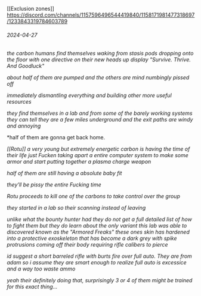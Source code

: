 [[Exclusion zones]]
https://discord.com/channels/1157596496544419840/1158171981477318697/1233843319784603789

###### 2024-04-27
*the carbon humans find themselves waking from stasis pods dropping onto the floor with one directive on their new heads up display "Survive. Thrive. And Goodluck"*

*about half of them are pumped and the others are mind numbingly pissed off*

*immediately dismantling everything and building other more useful resources*

*they find themselves in a lab and from some of the barely working systems they can tell they are a few miles underground and the exit paths are windy and annoying*

*half of them are gonna get back home.

*[[Rotu]] a very young but extremely energetic carbon is having the time of their life just Fucken taking apart a entire computer system to make some armor and start putting together a plasma charge weapon*

*half of them are still having a absolute baby fit*

*they'll be pissy the entire Fucking time*

*Rotu proceeds to kill one of the carbons to take control over the group*

*they started in a lab so their scanning instead of leaving*

*unlike what the bounty hunter had they do not get a full detailed list of how to fight them but they do learn about the only variant this lab was able to discovered known as the "Armored Freaks" these ones skin has hardened into a protective exoskeleton that has become a dark grey with spike protrusions coming off their body requiring rifle calibers to pierce*

*id suggest a short barreled rifle with burts fire over full auto. They are from adam so i assume they are smart enough to realize full auto is excessice and a way too waste ammo*

*yeah their definitely doing that, surprisingly 3 or 4 of them might be trained for this exact thing...*


